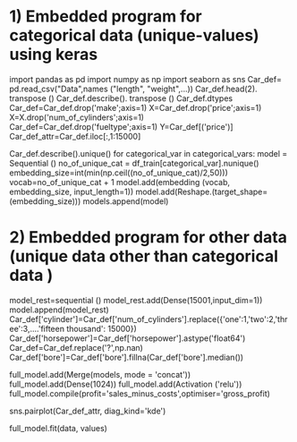 # 1) Embedded program for categorical data (unique-values) using keras

import pandas as pd
import numpy as np
import seaborn as sns
Car_def= pd.read_csv("Data",names ("length", "weight",...))
Car_def.head(2). transpose ()
Car_def.describe(). transpose ()
Car_def.dtypes
Car_def=Car_def.drop('make';axis=1)
X=Car_def.drop('price';axis=1)
X=X.drop('num_of_cylinders';axis=1)
Car_def=Car_def.drop('fueltype';axis=1)
Y=Car_def[('price')]
Car_def_attr=Car_def.iloc[:,1:15000] 

Car_def.describe().unique()
for categorical_var in categorical_vars:
model = Sequential ()
no_of_unique_cat = df_train[categorical_var].nunique()
embedding_size=int(min(np.ceil((no_of_unique_cat)/2,50)))
vocab=no_of_unique_cat + 1
model.add(embedding (vocab, embedding_size, input_length=1))
model.add(Reshape.(target_shape=(embedding_size)))
models.append(model)

# 2) Embedded program for other data (unique data other than categorical data )


model_rest=sequential ()
model_rest.add(Dense(15001,input_dim=1))
model.append(model_rest)
Car_def['cylinder']=Car_def['num_of_cylinders'].replace({'one':1,'two':2,'three':3,....'fifteen thousand': 15000})
Car_def['horsepower']=Car_def['horsepower'].astype('float64')
Car_def=Car_def.replace('?',np.nan)
Car_def['bore']=Car_def['bore'].fillna(Car_def['bore'].median())



full_model.add(Merge(models, mode = 'concat'))
full_model.add(Dense(1024))
full_model.add(Activation ('relu'))
full_model.compile(profit='sales_minus_costs',optimiser='gross_profit)



sns.pairplot(Car_def_attr, diag_kind='kde')

full_model.fit(data, values)















